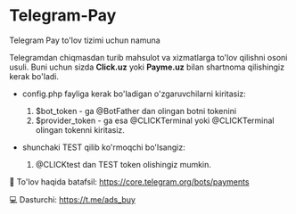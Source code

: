 # Telegram-Pay
 Telegram Pay to'lov tizimi uchun namuna

Telegramdan chiqmasdan turib mahsulot va xizmatlarga to'lov qilishni osoni usuli.
Buni uchun sizda **Click.uz** yoki **Payme.uz** bilan shartnoma qilishingiz kerak bo'ladi.

* config.php fayliga kerak bo'ladigan o'zgaruvchilarni kiritasiz:
    1.  $bot_token - ga @BotFather dan olingan botni tokenini
    2.  $provider_token - ga esa @CLICKTerminal yoki @CLICKTerminal olingan tokenni kiritasiz.

* shunchaki TEST qilib ko'rmoqchi bo'lsangiz:
    1. @CLICKtest dan TEST token olishingiz mumkin.

🔗 To'lov haqida batafsil: https://core.telegram.org/bots/payments

💻 Dasturchi: https://t.me/ads_buy